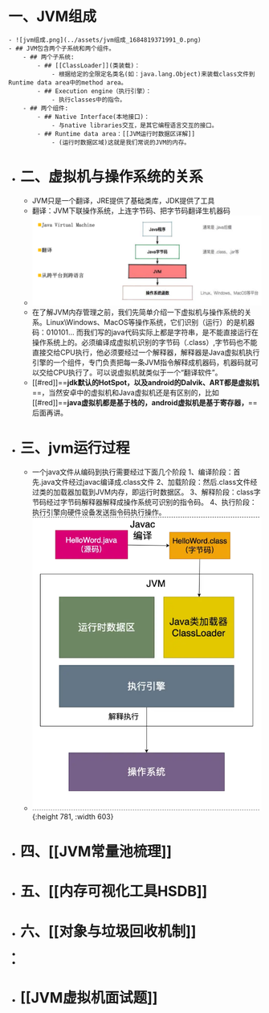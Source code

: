 # 一、JVM组成
	- ![jvm组成.png](../assets/jvm组成_1684819371991_0.png)
	- ## JVM包含两个子系统和两个组件。
		- ## 两个子系统:
			- ## [[ClassLoader]](类装载)：
				- 根据给定的全限定名类名(如：java.lang.Object)来装载class文件到Runtime data area中的method area。
			- ## Execution engine（执行引擎）：
				- 执行classes中的指令。
		- ## 两个组件:
			- ## Native Interface(本地接口)：
				- 与native libraries交互，是其它编程语言交互的接口。
			- ## Runtime data area：[[JVM运行时数据区详解]]
				- (运行时数据区域)这就是我们常说的JVM的内存。
- # 二、虚拟机与操作系统的关系
	- JVM只是一个翻译，JRE提供了基础类库，JDK提供了工具
	- 翻译：JVM下联操作系统，上连字节码、把字节码翻译生机器码
	- ![image.png](../assets/image_1689392850615_0.png)
	- 在了解JVM内存管理之前，我们先简单介绍一下虚拟机与操作系统的关系。Linux\Windows、MacOS等操作系统，它们识别（运行）的是机器码：010101… 而我们写的java代码实际上都是字符串，是不能直接运行在操作系统上的。必须编译成虚拟机识别的字节码（.class）,字节码也不能直接交给CPU执行，他必须要经过一个解释器，解释器是Java虚拟机执行引擎的一个组件，专门负责把每一条JVM指令解释成机器码，机器码就可以交给CPU执行了。可以说虚拟机就类似于一个“翻译软件”。
	- [[#red]]==**jdk默认的HotSpot，以及android的Dalvik、ART都是虚拟机**==，当然安卓中的虚拟机和Java虚拟机还是有区别的，比如[[#red]]==**java虚拟机都是基于栈的，android虚拟机是基于寄存器，**==后面再讲。
- # 三、jvm运行过程
	- 一个java文件从编码到执行需要经过下面几个阶段
	  1、编译阶段：首先.java文件经过javac编译成.class文件
	  2、加载阶段：然后.class文件经过类的加载器加载到JVM内存，即运行时数据区。
	  3、解释阶段：class字节码经过字节码解释器解释成操作系统可识别的指令码。
	  4、执行阶段：执行引擎向硬件设备发送指令码执行操作。
	- ![image.png](../assets/image_1684431191329_0.png){:height 781, :width 603}
- # 四、[[JVM常量池梳理]]
- # 五、[[内存可视化工具HSDB]]
- # 六、[[对象与垃圾回收机制]]
-
-
- # [[JVM虚拟机面试题]]